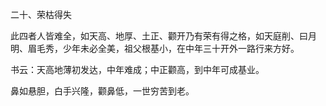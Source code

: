 二十、荣枯得失

此四者人皆难全，如天高、地厚、土正、颧开乃有荣有得之格，如天庭削、曰月明、眉毛秀，少年未必全美，祖父根基小，在中年三十开外一路行来方好。

书云：天高地薄初发达，中年难成；中正颧高，到中年可成基业。

鼻如悬胆，白手兴隆，颧鼻低，一世穷苦到老。

